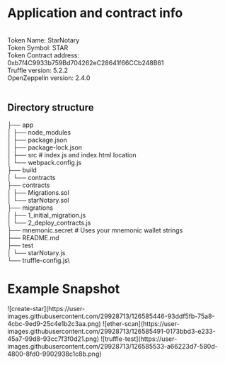 <h1> Application and contract info </h1>
<br>
Token Name: StarNotary<br>
Token Symbol: STAR<br>
Token Contract address: 0xb7f4C9933b759Bd704262eC28641f66CCb248B61<br>
Truffle version: 5.2.2<br>
OpenZeppelin version: 2.4.0<br>
<br>

<h2> Directory structure </h2>

├── app\
│   ├── node_modules\
│   ├── package.json\
│   ├── package-lock.json\
│   ├── src # index.js and index.html location\
│   └── webpack.config.js\
├── build\
│   └── contracts\
├── contracts\
│   ├── Migrations.sol\
│   └── starNotary.sol\
├── migrations\
│   ├── 1_initial_migration.js\
│   └── 2_deploy_contracts.js\
├── mnemonic.secret  # Uses your mnemonic wallet strings\
├── README.md\
├── test\
│   └── starNotary.js\
└── truffle-config.js\

<h1> Example Snapshot</h1>
![create-star](https://user-images.githubusercontent.com/29928713/126585446-93ddf5fb-75a8-4cbc-9ed9-25c4e1b2c3aa.png)
![ether-scan](https://user-images.githubusercontent.com/29928713/126585491-0173bbd3-e233-45a7-99d8-93cc7f3f0d21.png)
![truffle-test](https://user-images.githubusercontent.com/29928713/126585533-a66223d7-580d-4800-8fd0-9902938c1c8b.png)
